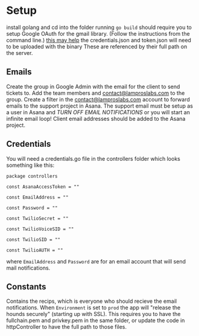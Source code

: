 Setup
===
install golang and cd into the folder
running `go build` should require you to setup Google OAuth for the gmail library. (Follow the instructions from the command line.)
[this may help](https://developers.google.com/gmail/api/auth/web-server)
the credentials.json and token.json will need to be uploaded with the binary
These are referenced by their full path on the server.

Emails
---
Create the group in Google Admin with the email for the client to send tickets to.
Add the team members and contact@lamproslabs.com to the group.
Create a filter in the contact@lamproslabs.com account to forward emails to the support project in Asana.
The support email must be setup as a user in Asana and *TURN OFF EMAIL NOTIFICATIONS* or you will start an infinite email loop!
Client email addresses should be added to the Asana project.

Credentials
---
You will need a credentials.go file in the controllers folder which looks something like this:

`package controllers`

`const AsanaAccessToken = ""`

`const EmailAddress = ""`

`const Password = ""`

`const TwilioSecret = ""`

`const TwilioVoiceSID = ""`

`const TwilioSID = ""`

`const TwilioAUTH = ""`

where `EmailAddress` and `Password` are for an email account that will send mail notifications.

Constants
---
Contains the recips, which is everyone who should recieve the email notifications.
When `Environment` is set to `prod` the app will "release the hounds securely" (starting up with SSL).
This requires you to have the fullchain.pem and privkey.pem in the same folder, or update the code in httpController to have the full path to those files.



